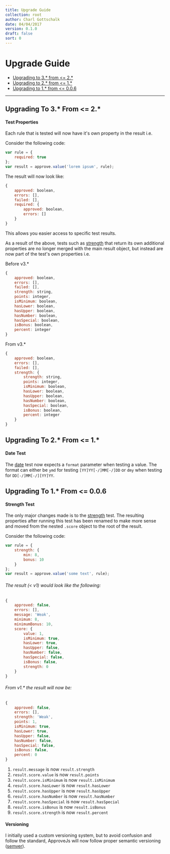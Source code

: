 ```yaml
---
title: Upgrade Guide
collection: root
author: Charl Gottschalk
date: 04/04/2017
version: 0.1.0
draft: false
sort: 0
---
```


# Upgrade Guide

- [Upgrading to 3.\* from <= 2.\*](#upgrading-to-3)
- [Upgrading to 2.\* from <= 1.\*](#upgrading-to-2)
- [Upgrading to 1.\* from <= 0.0.6](#upgrading-to-1)

---

<a name="upgrading-to-3"></a>

## Upgrading To 3.\* From <= 2.\*

#### Test Properties

Each rule that is tested will now have it's own property in the result i.e.

Consider the following code:

```javascript
var rule = {
    required: true
};
var result = approve.value('lorem ipsum', rule);
```

The result will now look like:

```javascript
{
    approved: boolean,
    errors: [],
    failed: [],
    required: {
        approved: boolean,
        errors: []
    }
}
```

This allows you easier access to specific test results.

As a result of the above, tests such as [strength](/approvejs/tests/#strength) that return its own additional properties are no longer merged with the main result object, but instead are now part of the test's own properties i.e.

Before v3.\*

```javascript
{
    approved: boolean,
    errors: [],
    failed: [],
    strength: string,
    points: integer,
    isMinimum: boolean,
    hasLower: boolean,
    hasUpper: boolean,
    hasNumber: boolean,
    hasSpecial: boolean,
    isBonus: boolean,
    percent: integer
}
```

From v3.\*

```javascript
{
    approved: boolean,
    errors: [],
    failed: [],
    strength: {
        strength: string,
        points: integer,
        isMinimum: boolean,
        hasLower: boolean,
        hasUpper: boolean,
        hasNumber: boolean,
        hasSpecial: boolean,
        isBonus: boolean,
        percent: integer
    }
}
```

<a name="upgrading-to-2"></a>

## Upgrading To 2.\* From <= 1.\*

#### Date Test

The [date](/approvejs/tests/#date) test now expects a `format` parameter when testing a value. The format can either be `ymd` for testing `[YY]YY[-/]MM[-/]DD` or `dmy` when testing for `DD[-/]MM[-/][YY]YY`.

<a name="upgrading-to-1"></a>

## Upgrading To 1.\* From <= 0.0.6

#### Strength Test

The only major changes made is to the [strength](/approvejs/tests/#strength) test. The resulting properties after running this test has been renamed to make more sense and moved from the nested `.score` object to the root of the result.

Consider the following code:

```javascript
var rule = {
    strength: {
        min: 8,
        bonus: 10
    }
};
var result = approve.value('some text', rule);
```

###### The result (< v1) would look like the following:

```javascript
{
    approved: false,
    errors: [],
    message: 'Weak',
    minimum: 8,
    minimumBonus: 10,
    score: {
        value: 1,
        isMinimum: true,
        hasLower: true,
        hasUpper: false,
        hasNumber: false,
        hasSpecial: false,
        isBonus: false,
        strength: 0
    }
}
```

###### From v1.* the result will now be:

```javascript
{
    approved: false,
    errors: [],
    strength: 'Weak',
    points: 1,
    isMinimum: true,
    hasLower: true,
    hasUpper: false,
    hasNumber: false,
    hasSpecial: false,
    isBonus: false,
    percent: 0
}
```

1. `result.message` is now `result.strength`
2. `result.score.value` is now `result.points`
3. `result.score.isMinimum` is now `result.isMinimum`
4. `result.score.hasLower` is now `result.hasLower`
5. `result.score.hasUpper` is now `result.hasUpper`
6. `result.score.hasNumber` is now `result.hasNumber`
7. `result.score.hasSpecial` is now `result.hasSpecial`
8. `result.score.isBonus` is now `result.isBonus`
9. `result.score.strength` is now `result.percent`

#### Versioning

I initially used a custom versioning system, but to avoid confusion and follow the standard, ApproveJs will now follow proper semantic versioning ([semver](http://semver.org/)).